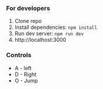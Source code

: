 ### For developers
1. Clone repo
2. Install dependencies: `npm install`
3. Run dev server: `npm run dev`
4. http://localhost:3000


### Controls
* A - left
* D - Right
* O - Jump